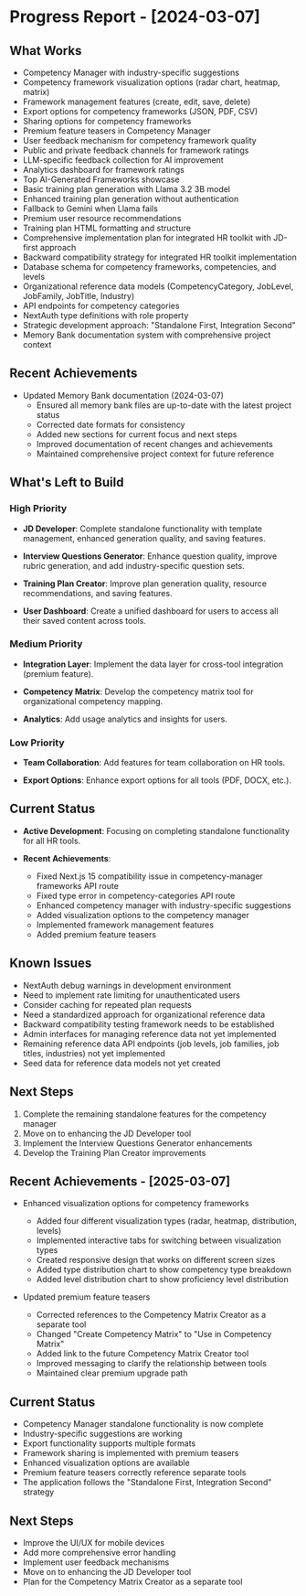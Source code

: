 # Progress Report - [2024-03-07]

## What Works

- Competency Manager with industry-specific suggestions
- Competency framework visualization options (radar chart, heatmap, matrix)
- Framework management features (create, edit, save, delete)
- Export options for competency frameworks (JSON, PDF, CSV)
- Sharing options for competency frameworks
- Premium feature teasers in Competency Manager
- User feedback mechanism for competency framework quality
- Public and private feedback channels for framework ratings
- LLM-specific feedback collection for AI improvement
- Analytics dashboard for framework ratings
- Top AI-Generated Frameworks showcase
- Basic training plan generation with Llama 3.2 3B model
- Enhanced training plan generation without authentication
- Fallback to Gemini when Llama fails
- Premium user resource recommendations
- Training plan HTML formatting and structure
- Comprehensive implementation plan for integrated HR toolkit with JD-first approach
- Backward compatibility strategy for integrated HR toolkit implementation
- Database schema for competency frameworks, competencies, and levels
- Organizational reference data models (CompetencyCategory, JobLevel, JobFamily, JobTitle, Industry)
- API endpoints for competency categories
- NextAuth type definitions with role property
- Strategic development approach: "Standalone First, Integration Second"
- Memory Bank documentation system with comprehensive project context

## Recent Achievements

- Updated Memory Bank documentation (2024-03-07)
  - Ensured all memory bank files are up-to-date with the latest project status
  - Corrected date formats for consistency
  - Added new sections for current focus and next steps
  - Improved documentation of recent changes and achievements
  - Maintained comprehensive project context for future reference

## What's Left to Build

### High Priority

- **JD Developer**: Complete standalone functionality with template management, enhanced generation quality, and saving features.

- **Interview Questions Generator**: Enhance question quality, improve rubric generation, and add industry-specific question sets.

- **Training Plan Creator**: Improve plan generation quality, resource recommendations, and saving features.

- **User Dashboard**: Create a unified dashboard for users to access all their saved content across tools.

### Medium Priority

- **Integration Layer**: Implement the data layer for cross-tool integration (premium feature).

- **Competency Matrix**: Develop the competency matrix tool for organizational competency mapping.

- **Analytics**: Add usage analytics and insights for users.

### Low Priority

- **Team Collaboration**: Add features for team collaboration on HR tools.

- **Export Options**: Enhance export options for all tools (PDF, DOCX, etc.).

## Current Status

- **Active Development**: Focusing on completing standalone functionality for all HR tools.

- **Recent Achievements**:
  - Fixed Next.js 15 compatibility issue in competency-manager frameworks API route
  - Fixed type error in competency-categories API route
  - Enhanced competency manager with industry-specific suggestions
  - Added visualization options to the competency manager
  - Implemented framework management features
  - Added premium feature teasers

## Known Issues

- NextAuth debug warnings in development environment
- Need to implement rate limiting for unauthenticated users
- Consider caching for repeated plan requests
- Need a standardized approach for organizational reference data
- Backward compatibility testing framework needs to be established
- Admin interfaces for managing reference data not yet implemented
- Remaining reference data API endpoints (job levels, job families, job titles, industries) not yet implemented
- Seed data for reference data models not yet created

## Next Steps

1. Complete the remaining standalone features for the competency manager
2. Move on to enhancing the JD Developer tool
3. Implement the Interview Questions Generator enhancements
4. Develop the Training Plan Creator improvements

## Recent Achievements - [2025-03-07]

- Enhanced visualization options for competency frameworks

  - Added four different visualization types (radar, heatmap, distribution, levels)
  - Implemented interactive tabs for switching between visualization types
  - Created responsive design that works on different screen sizes
  - Added type distribution chart to show competency type breakdown
  - Added level distribution chart to show proficiency level distribution

- Updated premium feature teasers
  - Corrected references to the Competency Matrix Creator as a separate tool
  - Changed "Create Competency Matrix" to "Use in Competency Matrix"
  - Added link to the future Competency Matrix Creator tool
  - Improved messaging to clarify the relationship between tools
  - Maintained clear premium upgrade path

## Current Status

- Competency Manager standalone functionality is now complete
- Industry-specific suggestions are working
- Export functionality supports multiple formats
- Framework sharing is implemented with premium teasers
- Enhanced visualization options are available
- Premium feature teasers correctly reference separate tools
- The application follows the "Standalone First, Integration Second" strategy

## Next Steps

- Improve the UI/UX for mobile devices
- Add more comprehensive error handling
- Implement user feedback mechanisms
- Move on to enhancing the JD Developer tool
- Plan for the Competency Matrix Creator as a separate tool
